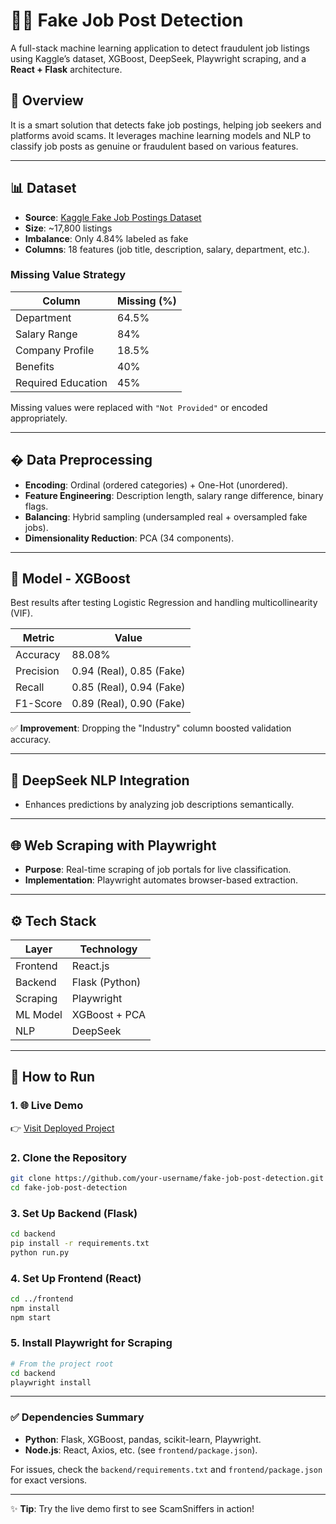
# 🕵️‍♂️ Fake Job Post Detection  

A full-stack machine learning application to detect fraudulent job listings using Kaggle’s dataset, XGBoost, DeepSeek, Playwright scraping, and a **React + Flask** architecture.  

## 📌 Overview  
It is a smart solution that detects fake job postings, helping job seekers and platforms avoid scams. It leverages machine learning models and NLP to classify job posts as genuine or fraudulent based on various features.  

---

## 📊 Dataset  
- **Source**: [Kaggle Fake Job Postings Dataset](https://www.kaggle.com/datasets/shivamb/real-or-fake-fake-jobposting-prediction)  
- **Size**: ~17,800 listings  
- **Imbalance**: Only 4.84% labeled as fake  
- **Columns**: 18 features (job title, description, salary, department, etc.).  

### Missing Value Strategy  
| Column              | Missing (%) |  
|---------------------|-------------|  
| Department          | 64.5%       |  
| Salary Range        | 84%         |  
| Company Profile     | 18.5%       |  
| Benefits            | 40%         |  
| Required Education  | 45%         |  

Missing values were replaced with `"Not Provided"` or encoded appropriately.  

---

## � Data Preprocessing  
- **Encoding**: Ordinal (ordered categories) + One-Hot (unordered).  
- **Feature Engineering**: Description length, salary range difference, binary flags.  
- **Balancing**: Hybrid sampling (undersampled real + oversampled fake jobs).  
- **Dimensionality Reduction**: PCA (34 components).  

---

## 🤖 Model - XGBoost  
Best results after testing Logistic Regression and handling multicollinearity (VIF).  

| Metric     | Value    |  
|------------|----------|  
| Accuracy   | 88.08%   |  
| Precision  | 0.94 (Real), 0.85 (Fake) |  
| Recall     | 0.85 (Real), 0.94 (Fake) |  
| F1-Score   | 0.89 (Real), 0.90 (Fake) |  

✅ **Improvement**: Dropping the "Industry" column boosted validation accuracy.  

---

## 🧠 DeepSeek NLP Integration  
- Enhances predictions by analyzing job descriptions semantically.  

---

## 🌐 Web Scraping with Playwright  
- **Purpose**: Real-time scraping of job portals for live classification.  
- **Implementation**: Playwright automates browser-based extraction.  

---

## ⚙️ Tech Stack  
| Layer      | Technology     |  
|------------|----------------|  
| Frontend   | React.js       |  
| Backend    | Flask (Python) |  
| Scraping   | Playwright     |  
| ML Model   | XGBoost + PCA  |  
| NLP        | DeepSeek       |  

---

## 🚀 How to Run  

### 1. 🌐 **Live Demo**  
👉 [Visit Deployed Project](https://fake-job-post-aiqo.vercel.app/)   

### 2. Clone the Repository  
```bash  
git clone https://github.com/your-username/fake-job-post-detection.git  
cd fake-job-post-detection  
```  

### 3. Set Up Backend (Flask)  
```bash  
cd backend  
pip install -r requirements.txt  
python run.py  
```  

### 4. Set Up Frontend (React)  
```bash  
cd ../frontend  
npm install  
npm start  
```  

### 5. Install Playwright for Scraping  
```bash  
# From the project root
cd backend  
playwright install  
```  

---

### ✅ Dependencies Summary  
- **Python**: Flask, XGBoost, pandas, scikit-learn, Playwright.  
- **Node.js**: React, Axios, etc. (see `frontend/package.json`).  

For issues, check the `backend/requirements.txt` and `frontend/package.json` for exact versions.  

--- 

✨ **Tip**: Try the live demo first to see ScamSniffers in action!  

